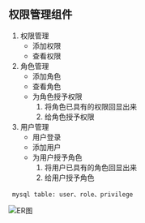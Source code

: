 ## 权限管理组件

1. 权限管理
   * 添加权限
   * 查看权限
2. 角色管理
   * 添加角色
   * 查看角色
   * 为角色授予权限
     1. 将角色已具有的权限回显出来
     2. 给角色授予权限
3. 用户管理
   * 用户登录
   * 添加用户
   * 为用户授予角色
     1. 将用户已具有的角色回显出来
     2. 给用户授予角色



` mysql table: user、role、privilege` 

![ER图](C:\Users\Administrator\Desktop\说明文档\权限、角色、用户ER图.png)

